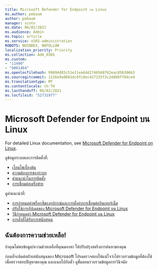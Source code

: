 ```yaml
---
title: Microsoft Defender for Endpoint บน Linux
ms.author: pebaum
author: pebaum
manager: scotv
ms.date: 06/01/2021
ms.audience: Admin
ms.topic: article
ms.service: o365-administration
ROBOTS: NOINDEX, NOFOLLOW
localization_priority: Priority
ms.collection: Adm_O365
ms.custom:
- "11490"
- "9001464"
ms.openlocfilehash: 99894d83c51e11ea6dd1746568762eac856306b3
ms.sourcegitcommit: 1226e9a9601dc8fc8ec427235f3c2dd88ff84ced
ms.translationtype: MT
ms.contentlocale: th-TH
ms.lasthandoff: 06/02/2021
ms.locfileid: "52731977"
---
```

# <a name="microsoft-defender-for-endpoint-on-linux"></a>Microsoft Defender for Endpoint บน Linux

For detailed Linux documentation, see [Microsoft Defender for Endpoint on Linux](/microsoft-365/security/defender-endpoint/microsoft-defender-endpoint-linux).

ดูข้อมูลระบบและการติดตั้งที่:

- [เงื่อนไขเบื้องต้น](/microsoft-365/security/defender-endpoint/microsoft-defender-endpoint-linux#prerequisites)
- [ความต้องการของระบบ](/microsoft-365/security/defender-endpoint/microsoft-defender-endpoint-linux#system-requirements)
- [คําแนะนําในการติดตั้ง](/microsoft-365/security/defender-endpoint/microsoft-defender-endpoint-linux#installation-instructions)
- [การเชื่อมต่อเครือข่าย](/microsoft-365/security/defender-endpoint/microsoft-defender-endpoint-linux#network-connections)

ดูคําแนะนําที่:

- [การกําหนดค่าพร็อกซีของอุปกรณ์และการตั้งค่าการเชื่อมต่ออินเทอร์เน็ต](/microsoft-365/security/defender-endpoint/configure-proxy-internet#enable-access-to-microsoft-defender-atp-service-urls-in-the-proxy-server)
- [ปรับใช้การอัปเดตของ Microsoft Defender for Endpoint บน Linux](/microsoft-365/security/defender-endpoint/linux-updates)
- [วิธีกําหนดค่า Microsoft Defender for Endpoint บน Linux](/microsoft-365/security/defender-endpoint/microsoft-defender-endpoint-linux#how-to-configure-microsoft-defender-for-endpoint-on-linux)
- [การสั่งที่ได้รับการสนับสนุน](/microsoft-365/security/defender-endpoint/linux-resources#supported-commands)

## <a name="i-need-help"></a>ฉันต้องการความช่วยเหลือ!

ถ้าคุณไม่พบข้อมูล/ความช่วยเหลือที่คุณมองหา ให้ปรับปรุงสตริงการค้นหาของคุณ

ก่อนที่จะติดต่อฝ่ายสนับสนุนของ Microsoft โปรดตรวจสอบให้แน่ใจว่าได้รวบรวมข้อมูลที่ต้องใช้เพื่อตรวจสอบปัญหาของคุณ และแนบไปกับตั๋ว ดูขั้นตอนรวบรวมข้อมูลการวินิจฉัย[](/microsoft-365/security/defender-endpoint/linux-resources#collect-diagnostic-information)